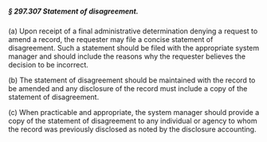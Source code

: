 ##### § 297.307 Statement of disagreement. #####

(a) Upon receipt of a final administrative determination denying a request to amend a record, the requester may file a concise statement of disagreement. Such a statement should be filed with the appropriate system manager and should include the reasons why the requester believes the decision to be incorrect.

(b) The statement of disagreement should be maintained with the record to be amended and any disclosure of the record must include a copy of the statement of disagreement.

(c) When practicable and appropriate, the system manager should provide a copy of the statement of disagreement to any individual or agency to whom the record was previously disclosed as noted by the disclosure accounting.